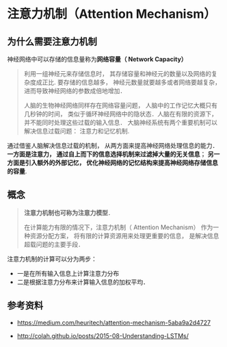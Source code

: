 # 注意力机制（Attention Mechanism）

## 为什么需要注意力机制

神经网络中可以存储的信息量称为**网络容量（ Network Capacity）**  

> 利用一组神经元来存储信息时， 其存储容量和神经元的数量以及网络的复杂度成正比.  要存储的信息越多， 神经元数量就要越多或者网络要越复杂， 进而导致神经网络的参数成倍地增加．
>
> 人脑的生物神经网络同样存在网络容量问题， 人脑中的工作记忆大概只有几秒钟的时间， 类似于循环神经网络中的隐状态．人脑在有限的资源下， 并不能同时处理这些过载的输入信息． 大脑神经系统有两个重要机制可以解决信息过载问题： 注意力和记忆机制.    

通过借鉴人脑解决信息过载的机制， 从两方面来提高神经网络处理信息的能力． **一方面是注意力， 通过自上而下的信息选择机制来过滤掉大量的无关信息**； **另一方面是引入额外的外部记忆， 优化神经网络的记忆结构来提高神经网络存储信息的容量**. 

## 概念

>  **注意力机制也可称为注意力模型**．
>
> 在计算能力有限的情况下，注意力机制（ Attention Mechanism） 作为一种资源分配方案， 将有限的计算资源用来处理更重要的信息， 是解决信息超载问题的主要手段． 

 

注意力机制的计算可以分为两步： 

* 一是在所有输入信息上计算注意力分布
*  二是根据注意力分布来计算输入信息的加权平均．  

## 参考资料

* <https://medium.com/heuritech/attention-mechanism-5aba9a2d4727>

* <http://colah.github.io/posts/2015-08-Understanding-LSTMs/>


